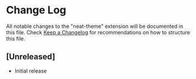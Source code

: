 # Change Log

All notable changes to the "neat-theme" extension will be documented in this file.
Check [Keep a Changelog](http://keepachangelog.com/) for recommendations on how to structure this file.

## [Unreleased]

- Initial release
